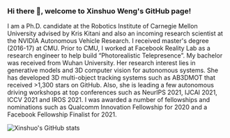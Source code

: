 ### Hi there 👋, welcome to Xinshuo Weng's GitHub page!

I am a Ph.D. candidate at the Robotics Institute of Carnegie Mellon University advised by Kris Kitani and also an incoming research scientist at the NVIDIA Autonomous Vehicle Research. I received master's degree (2016-17) at CMU. Prior to CMU, I worked at Facebook Reality Lab as a research engineer to help build “Photorealistic Telepresence”. My bachelor was received from Wuhan University. Her research interest lies in generative models and 3D computer vision for autonomous systems. She has developed 3D multi-object tracking systems such as AB3DMOT that received >1,300 stars on GitHub. Also, she is leading a few autonomous driving workshops at top conferences such as NeurIPS 2021, IJCAI 2021, ICCV 2021 and IROS 2021. I was awarded a number of fellowships and nominations such as Qualcomm Innovation Fellowship for 2020 and a Facebook Fellowship Finalist for 2021.

<!--
**xinshuoweng/xinshuoweng** is a ✨ _special_ ✨ repository because its `README.md` (this file) appears on your GitHub profile.

Here are some ideas to get you started:

- 🔭 I’m currently working on ...
- 🌱 I’m currently learning ...
- 👯 I’m looking to collaborate on ...
- 🤔 I’m looking for help with ...
- 💬 Ask me about ...
- 📫 How to reach me: ...
- 😄 Pronouns: ...
- ⚡ Fun fact: ...
-->

![Xinshuo's GitHub stats](https://github-readme-stats.vercel.app/api?username=xinshuoweng&count_private=true&show_icons=true&theme=dracula)

<!-- ![Top Langs](https://github-readme-stats.vercel.app/api/top-langs/?username=xinshuoweng&layout=compact) -->
